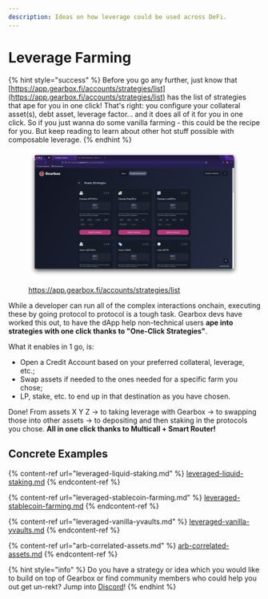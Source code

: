 ```yaml
---
description: Ideas on how leverage could be used across DeFi.
---
```


# Leverage Farming

{% hint style="success" %}
Before you go any further, just know that [https://app.gearbox.fi/accounts/strategies/list](https://app.gearbox.fi/accounts/strategies/list) has the list of strategies that ape for you in one click! That's right: you configure your collateral asset(s), debt asset, leverage factor... and it does all of it for you in one click. So if you just wanna do some vanilla farming - this could be the recipe for you. But keep reading to learn about other hot stuff possible with composable leverage.
{% endhint %}

<figure><img src="../../.gitbook/assets/Screenshot 2022-10-27 at 19.50.34.png" alt=""><figcaption><p><a href="https://app.gearbox.fi/accounts/strategies/list">https://app.gearbox.fi/accounts/strategies/list</a></p></figcaption></figure>

While a developer can run all of the complex interactions onchain, executing these by going protocol to protocol is a tough task. Gearbox devs have worked this out, to have the dApp help non-technical users **ape into strategies with one click thanks to "One-Click Strategies"**.&#x20;

What it enables in 1 go, is:

* Open a Credit Account based on your preferred collateral, leverage, etc.;
* Swap assets if needed to the ones needed for a specific farm you chose;
* LP, stake, etc. to end up in that destination as you have chosen.

Done! From assets X Y Z -> to taking leverage with Gearbox -> to swapping those into other assets -> to depositing and then staking in the protocols you chose. **All in one click thanks to Multicall + Smart Router!**



## Concrete Examples

{% content-ref url="leveraged-liquid-staking.md" %}
[leveraged-liquid-staking.md](leveraged-liquid-staking.md)
{% endcontent-ref %}

{% content-ref url="leveraged-stablecoin-farming.md" %}
[leveraged-stablecoin-farming.md](leveraged-stablecoin-farming.md)
{% endcontent-ref %}

{% content-ref url="leveraged-vanilla-yvaults.md" %}
[leveraged-vanilla-yvaults.md](leveraged-vanilla-yvaults.md)
{% endcontent-ref %}

{% content-ref url="arb-correlated-assets.md" %}
[arb-correlated-assets.md](arb-correlated-assets.md)
{% endcontent-ref %}

{% hint style="info" %}
Do you have a strategy or idea which you would like to build on top of Gearbox or find community members who could help you out get un-rekt? Jump into [Discord](https://discord.gg/dtqqwDuawE)!
{% endhint %}
